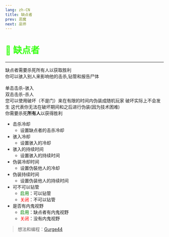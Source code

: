 ```yaml
---
lang: zh-CN
title: 缺点者
prev: 恶魔
next: 巫师
---
```


# <font color="#39ff14">👾 <b>缺点者</b></font> <Badge text="Killing" type="tip" vertical="middle"/>

***

缺点者需要杀死所有人以获取胜利<br>
你可以骇入别人来影响他的击杀,钻管和报告尸体<br><br>
单击击杀-骇入<br>
双击击杀-杀人<br>
您可以使用破坏（不是门）来在有限的时间内伪装成随机玩家 破坏实际上不会发生 这代表你无法在破坏期间和之后进行伪装(因为技术困难)<br>
你需要杀死<b>所有人</b>以获得胜利

- 击杀冷却
  - 设置缺点者的击杀冷却
- 骇入冷却
  - 设置骇入的冷却
- 骇入的持续时间
  - 设置骇入的持续时间
- 伪装冷却时间
  - 设置伪裝他人的冷却
- 伪装持续时间
  - 设置伪装他人的持续时间
- 可不可以钻管
  - <font color=green>启用</font>：可以钻管
  - <font color=red>关闭</font>：不可以钻管
- 是否有内鬼视野
  - <font color=green>启用</font>：缺点者有内鬼视野
  - <font color=red>关闭</font>：没有内鬼视野

> 想法和编程：[Gurge44](#)
